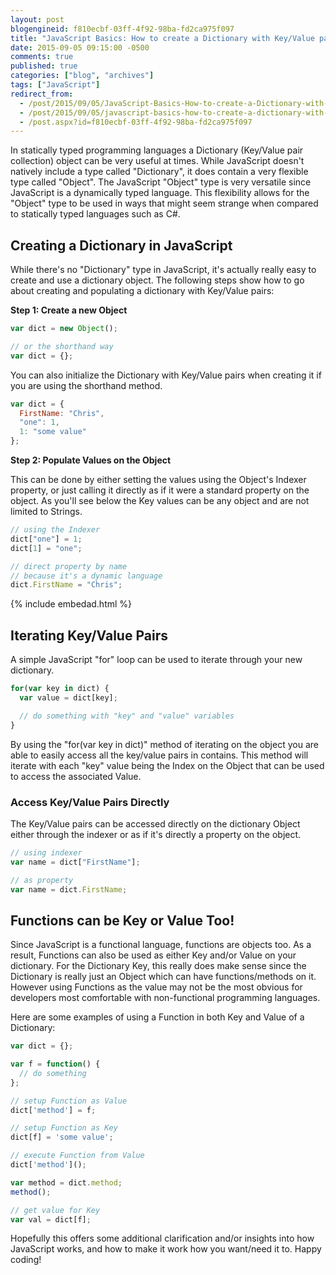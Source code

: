 ```yaml
---
layout: post
blogengineid: f810ecbf-03ff-4f92-98ba-fd2ca975f097
title: "JavaScript Basics: How to create a Dictionary with Key/Value pairs"
date: 2015-09-05 09:15:00 -0500
comments: true
published: true
categories: ["blog", "archives"]
tags: ["JavaScript"]
redirect_from: 
  - /post/2015/09/05/JavaScript-Basics-How-to-create-a-Dictionary-with-KeyValue-pairs
  - /post/2015/09/05/javascript-basics-how-to-create-a-dictionary-with-keyvalue-pairs
  - /post.aspx?id=f810ecbf-03ff-4f92-98ba-fd2ca975f097
---
```

<!-- more -->

In statically typed programming languages a Dictionary (Key/Value pair collection) object can be very useful at times. While JavaScript doesn't natively include a type called "Dictionary", it does contain a very flexible type called "Object". The JavaScript "Object" type is very versatile since JavaScript is a dynamically typed language. This flexibility allows for the "Object" type to be used in ways that might seem strange when compared to statically typed languages such as C#.

## Creating a Dictionary in JavaScript

While there's no "Dictionary" type in JavaScript, it's actually really easy to create and use a dictionary object. The following steps show how to go about creating and populating a dictionary with Key/Value pairs:

**Step 1: Create a new Object**

```javascript
var dict = new Object();

// or the shorthand way
var dict = {};
```

You can also initialize the Dictionary with Key/Value pairs when creating it if you are using the shorthand method.

```javascript
var dict = {
  FirstName: "Chris",
  "one": 1,
  1: "some value"
};
```

**Step 2: Populate Values on the Object**

This can be done by either setting the values using the Object's Indexer property, or just calling it directly as if it were a standard property on the object. As you'll see below the Key values can be any object and are not limited to Strings.

```javascript
// using the Indexer
dict["one"] = 1;
dict[1] = "one";

// direct property by name
// because it's a dynamic language
dict.FirstName = "Chris";
```

{% include embedad.html %}

## Iterating Key/Value Pairs

A simple JavaScript "for" loop can be used to iterate through your new dictionary.

```javascript
for(var key in dict) {
  var value = dict[key];

  // do something with "key" and "value" variables
}
```

By using the "for(var key in dict)" method of iterating on the object you are able to easily access all the key/value pairs in contains. This method will iterate with each "key" value being the Index on the Object that can be used to access the associated Value.
<h3>Access Key/Value Pairs Directly</h3>

The Key/Value pairs can be accessed directly on the dictionary Object either through the indexer or as if it's directly a property on the object.

```javascript
// using indexer
var name = dict["FirstName"];

// as property
var name = dict.FirstName;
```

## Functions can be Key or Value Too!

Since JavaScript is a functional language, functions are objects too. As a result, Functions can also be used as either Key and/or Value on your dictionary. For the Dictionary Key, this really does make sense since the Dictionary is really just an Object which can have functions/methods on it. However using Functions as the value may not be the most obvious for developers most comfortable with non-functional programming languages.

Here are some examples of using a Function in both Key and Value of a Dictionary:

```javascript
var dict = {};

var f = function() {
  // do something
};

// setup Function as Value
dict['method'] = f;

// setup Function as Key
dict[f] = 'some value';

// execute Function from Value
dict['method']();

var method = dict.method;
method();

// get value for Key
var val = dict[f];
```

Hopefully this offers some additional clarification and/or insights into how JavaScript works, and how to make it work how you want/need it to. Happy coding!
